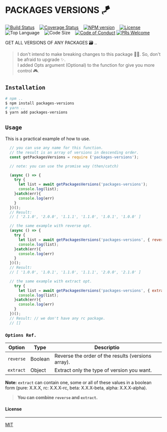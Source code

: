 # PACKAGES VERSIONS 🪁

[![Build Status][travis-badge]][travis-url] &nbsp;&nbsp;
[![Coverage Status][coveralls-badge]][coveralls-url] &nbsp;&nbsp;
[![NPM version][npm-badge]][npm-url] &nbsp;&nbsp;
[![License][license-badge]][license-url] &nbsp;&nbsp;
![Top Language][top-language-badge] &nbsp;&nbsp;
![Code Size][code-size-badge] &nbsp;&nbsp;
[![Code of Conduct][coc-badge]][coc-url]
[![PRs Welcome][pr-badge]][pr-url] &nbsp;&nbsp;

[travis-badge]: https://travis-ci.org/3imed-jaberi/packages-versions.svg?branch=master
[travis-url]: https://travis-ci.org/3imed-jaberi/packages-versions
[coveralls-badge]: https://coveralls.io/repos/github/3imed-jaberi/packages-versions/badge.svg?branch=master
[coveralls-url]: https://coveralls.io/github/3imed-jaberi/packages-versions?branch=master
[npm-badge]: https://img.shields.io/npm/v/packages-versions.svg?style=flat
[npm-url]: https://www.npmjs.com/package/packages-versions
[license-badge]: https://img.shields.io/badge/license-MIT-green.svg?style=flat-square
[license-url]: https://github.com/3imed-jaberi/packages-versions/blob/master/LICENSE
[top-language-badge]: https://img.shields.io/github/languages/top/3imed-jaberi/packages-versions
[code-size-badge]: https://img.shields.io/github/languages/code-size/3imed-jaberi/packages-versions
[coc-badge]: https://img.shields.io/badge/code%20of-conduct-ff69b4.svg?style=flat-square
[coc-url]: https://github.com/3imed-jaberi/packages-versions/blob/master/CODE_OF_CONDUCT.md
[pr-badge]: https://img.shields.io/badge/PRs-welcome-brightgreen.svg
[pr-url]: https://github.com/3imed-jaberi/packages-versions/blob/master/CONTRIBUTING.md

GET ALL VERSIONS OF ANY PACKAGES 🗃 .. 

> I don't intend to make breaking changes to this package 🙌🏻. So, don't be afraid to upgrade ✨. <br/> I added Opts argument (Optional) to the function for give you more control 🎮. 

## `Installation`

```bash
# npm ..
$ npm install packages-versions
# yarn ..
$ yarn add packages-versions
```


## `Usage`

This is a practical example of how to use.

```javascript
  // you can use any name for this function.
  // the result is an array of versions in descending order.
  const getPackagesVersions = require ('packages-versions');

  // note: you can use the promise way (then/catch)

  (async () => {
    try {
      let list = await getPackagesVersions('packages-versions');
      console.log(list);
    }catch(err){
      console.log(err) 
    }
  })();
  // Result: 
  // [ '2.1.0', '2.0.0', '1.1.1', '1.1.0', '1.0.1', '1.0.0' ]

  // the same example with reverse opt.
  (async () => {
    try {
      let list = await getPackagesVersions('packages-versions', { reverse: true });
      console.log(list);
    }catch(err){
      console.log(err) 
    }
  })();
  // Result: 
  // [ '1.0.0', '1.0.1', '1.1.0', '1.1.1', '2.0.0', '2.1.0' ]

  // the same example with extract opt.
    try {
      let list = await getPackagesVersions('packages-versions', { extract: { rc: true } });
      console.log(list);
    }catch(err){
      console.log(err) 
    }
  })();
  // Result: // we don't have any rc package.
  // []

```

### `Options Ref.` 

  | Option      | Type      | Descriptio                                                      |
  | ----------- | --------- | --------------------------------------------------------------- |
  | `reverse`   | Boolean   | Reverse the order of the results (versions array).              |
  | `extract`   | Object    | Extract only the type of version you want.                      |

**Note:** `extract` can contain one, some or all of these values ​​in a boolean form (pure: X.X.X, rc: X.X.X-rc, beta: X.X.X-beta, alpha: X.X.X-alpha).

> __You can combine `reverse` and `extract`.__


#### License
---
[MIT](LICENSE)